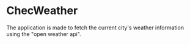 # ChecWeather
 
The application is made to fetch the current city's weather information using the "open weather api".<br>
